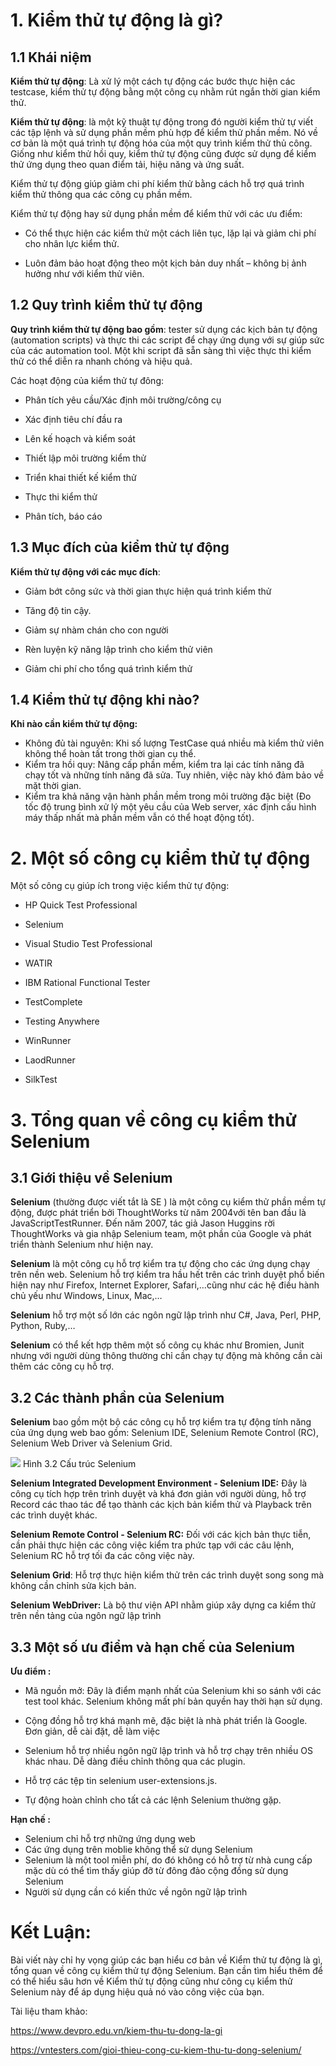 # 1. Kiểm thử tự động là gì?
## 1.1 Khái niệm
**Kiểm thử tự động**: Là xử lý một cách tự động các bước thực hiện các testcase, kiểm thử tự động bằng một công cụ nhằm rút ngắn thời gian kiểm thử.

**Kiểm thử tự động**: là một kỹ thuật tự động trong đó người kiểm thử tự viết các tập lệnh và sử dụng phần mềm phù hợp để kiểm thử phần mềm. Nó về cơ bản là một quá trình tự động hóa của một quy trình kiểm thử thủ công. Giống như kiểm thử hồi quy, kiểm thử tự động cũng được sử dụng để kiểm thử ứng dụng theo quan điểm tải, hiệu năng và ứng suất.

Kiểm thử tự động giúp giảm chi phí kiểm thử bằng cách hỗ trợ quá trình kiểm thử thông qua các công cụ phần mềm.

Kiểm thử tự động hay sử dụng phần mềm để kiểm thử với các ưu điểm:

+ Có thể thực hiện các kiểm thử một cách liên tục, lặp lại và giảm chi phí cho nhân lực kiểm thử.

+ Luôn đảm bảo hoạt động theo một kịch bản duy nhất – không bị ảnh hưởng như với kiểm thử viên.

## 1.2 Quy trình kiểm thử tự động

**Quy trình kiểm thử tự động bao gồm**: tester sử dụng các kịch bản tự động (automation scripts) và thực thi các script để chạy ứng dụng với sự giúp sức của các automation tool. Một khi script đã sẵn sàng thì việc thực thi kiểm thử có thể diễn ra nhanh chóng và hiệu quả.

Các hoạt động của kiểm thử tự đông:

+ Phân tích yêu cầu/Xác định môi trường/công cụ

+ Xác định tiêu chí đầu ra

+ Lên kế hoạch và kiểm soát

+ Thiết lập môi trường kiểm thử

+ Triển khai thiết kế kiểm thử

+ Thực thi kiểm thử

+ Phân tích, báo cáo

## 1.3 Mục đích của kiểm thử tự động 

**Kiểm thử tự động với các mục đích**:

+ Giảm bớt công sức và thời gian thực hiện quá trình kiểm thử

+ Tăng độ tin cậy.

+ Giảm sự nhàm chán cho con người

+ Rèn luyện kỹ năng lập trình cho kiểm thử viên

+ Giảm chi phí cho tổng quá trình kiểm thử

## 1.4 Kiểm thử tự động khi nào?

**Khi nào cần kiểm thử tự động:**	

+	Không đủ tài nguyên: Khi số lượng TestCase quá nhiều mà kiểm thử viên không thể hoàn tất trong thời gian cụ thể.
+	Kiểm tra hồi quy: Nâng cấp phần mềm, kiểm tra lại các tính năng đã chạy tốt và những tính năng đã sửa. Tuy nhiên, việc này khó đảm bảo về mặt thời gian.
+	Kiểm tra khả năng vận hành phần mềm trong môi trường đặc biệt (Đo tốc độ trung bình xử lý một yêu cầu của Web server, xác định cấu hình máy thấp nhất mà phần mềm vẫn có thể hoạt động tốt).

# 2. Một số công cụ kiểm thử tự động 

Một số công cụ giúp ích trong việc kiểm thử tự động:

+ HP Quick Test Professional

+ Selenium

+ Visual Studio Test Professional

+ WATIR

+ IBM Rational Functional Tester

+ TestComplete

+ Testing Anywhere

+ WinRunner

+ LaodRunner

+ SilkTest

# 3. Tổng quan về công cụ kiểm thử Selenium

## 3.1 Giới thiệu về  Selenium
**Selenium** (thường được viết tắt là SE ) là một công cụ kiểm thử phần mềm tự động, được phát triển bởi ThoughtWorks từ năm 2004với tên ban đầu là JavaScriptTestRunner. Đến năm 2007, tác giả Jason Huggins rời ThoughtWorks và gia nhập Selenium team, một phần của Google và phát triển thành Selenium như hiện nay.

**Selenium** là một công cụ hỗ trợ kiểm tra tự động cho các ứng dụng chạy trên nền web. Selenium hỗ trợ kiểm tra hầu hết trên các trình duyệt phổ biến hiện nay như Firefox, Internet Explorer, Safari,…cũng như các hệ điều hành chủ yếu như Windows, Linux, Mac,…

**Selenium** hỗ trợ một số lớn các ngôn ngữ lập trình như C#, Java, Perl, PHP, Python, Ruby,…

**Selenium** có thể kết hợp thêm một số công cụ khác như Bromien, Junit nhưng với người dùng thông thường chỉ cần chạy tự động mà không cần cài thêm các công cụ hỗ trợ.

## 3.2 Các thành phần của Selenium

**Selenium** bao gồm một bộ các công cụ hỗ trợ kiểm tra tự động tính năng của ứng dụng web bao gồm: Selenium IDE, Selenium Remote Control (RC), Selenium Web Driver và Selenium Grid.

![](https://images.viblo.asia/7fe87c13-4dd1-4812-8a76-43d543eaea2e.PNG)
Hình 3.2 Cấu trúc Selenium

**Selenium Integrated Development Environment - Selenium IDE:** Đây là công cụ tích hợp trên trình duyệt và khá đơn giản với người dùng, hỗ trợ Record các thao tác để tạo thành các kịch bản kiểm thử và Playback trên các trình duyệt khác.

**Selenium Remote Control - Selenium RC:** Đối với các kịch bản thực tiễn, cần phải thực hiện các công việc kiểm tra phức tạp với các câu lệnh, Selenium RC hỗ trợ tối đa các công việc này.

**Selenium Grid**: Hỗ trợ thực hiện kiểm thử trên các trình duyệt song song mà không cần chỉnh sửa kịch bản.

**Selenium WebDriver:** Là bộ thư viện API nhằm giúp xây dựng ca kiểm thử trên nền tảng của ngôn ngữ lập trình

## 3.3 Một số ưu điểm và hạn chế của Selenium
**Ưu điểm :**

+ Mã nguồn mở: Đây là điểm mạnh nhất của Selenium khi so sánh với các test tool khác. Selenium không mất phí bản quyền hay thời hạn sử dụng.

+ Cộng đồng hỗ trợ khá mạnh mẽ, đặc biệt là nhà phát triển là Google. Đơn giản, dễ cài đặt, dễ làm việc
+ Selenium hỗ trợ nhiều ngôn ngữ lập trình và hỗ trợ chạy trên nhiều OS khác nhau.
Dễ dàng điều chỉnh thông qua các plugin.

+ Hỗ trợ các tệp tin selenium user-extensions.js.
+ Tự động hoàn chỉnh cho tất cả các lệnh Selenium thường gặp.

**Hạn chế :**

+ Selenium chỉ hỗ trợ những ứng dụng web
+ Các ứng dụng trên moblie không thể sử dụng Selenium
+ Selenium là một tool miễn phí, do đó không có hỗ trợ từ nhà cung cấp mặc dù có thể tìm thấy giúp đỡ từ đông đảo cộng đồng sử dụng Selenium
+ Người sử dụng cần có kiến thức về ngôn ngữ lập trình

# Kết Luận:
Bài viết này chỉ hy vọng giúp các bạn hiểu cơ bản về Kiểm thử tự động là gì, tổng quan về công cụ kiểm thử tự động Selenium. Bạn cần tìm hiểu thêm để có thể hiểu sâu hơn về Kiểm thử tự động cũng như công cụ kiểm thử Selenium này để áp dụng hiệu quả nó vào công việc của bạn.

Tài liệu tham khảo: 

https://www.devpro.edu.vn/kiem-thu-tu-dong-la-gi

https://vntesters.com/gioi-thieu-cong-cu-kiem-thu-tu-dong-selenium/